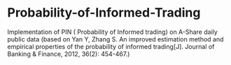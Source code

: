 # Probability-of-Informed-Trading
Implementation of PIN ( Probability of Informed trading) on A-Share daily public data (based on Yan Y, Zhang S. An improved estimation method and empirical properties of the probability of informed trading[J]. Journal of Banking &amp; Finance, 2012, 36(2): 454-467.)
